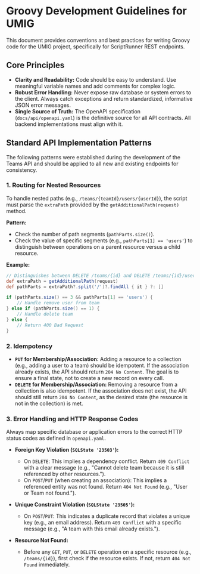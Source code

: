 # Groovy Development Guidelines for UMIG

This document provides conventions and best practices for writing Groovy code for the UMIG project, specifically for ScriptRunner REST endpoints.

## Core Principles

- **Clarity and Readability:** Code should be easy to understand. Use meaningful variable names and add comments for complex logic.
- **Robust Error Handling:** Never expose raw database or system errors to the client. Always catch exceptions and return standardized, informative JSON error messages.
- **Single Source of Truth:** The OpenAPI specification (`docs/api/openapi.yaml`) is the definitive source for all API contracts. All backend implementations must align with it.

## Standard API Implementation Patterns

The following patterns were established during the development of the Teams API and should be applied to all new and existing endpoints for consistency.

### 1. Routing for Nested Resources

To handle nested paths (e.g., `/teams/{teamId}/users/{userId}`), the script must parse the `extraPath` provided by the `getAdditionalPath(request)` method.

**Pattern:**
- Check the number of path segments (`pathParts.size()`).
- Check the value of specific segments (e.g., `pathParts[1] == 'users'`) to distinguish between operations on a parent resource versus a child resource.

**Example:**
```groovy
// Distinguishes between DELETE /teams/{id} and DELETE /teams/{id}/users/{id}
def extraPath = getAdditionalPath(request)
def pathParts = extraPath?.split('/')?.findAll { it } ?: []

if (pathParts.size() == 3 && pathParts[1] == 'users') {
    // Handle remove user from team
} else if (pathParts.size() == 1) {
    // Handle delete team
} else {
    // Return 400 Bad Request
}
```

### 2. Idempotency

- **`PUT` for Membership/Association:** Adding a resource to a collection (e.g., adding a user to a team) should be idempotent. If the association already exists, the API should return `204 No Content`. The goal is to ensure a final state, not to create a new record on every call.
- **`DELETE` for Membership/Association:** Removing a resource from a collection is also idempotent. If the association does not exist, the API should still return `204 No Content`, as the desired state (the resource is not in the collection) is met.

### 3. Error Handling and HTTP Response Codes

Always map specific database or application errors to the correct HTTP status codes as defined in `openapi.yaml`.

- **Foreign Key Violation (`SQLState '23503'`):**
  - On `DELETE`: This implies a dependency conflict. Return `409 Conflict` with a clear message (e.g., "Cannot delete team because it is still referenced by other resources.").
  - On `POST`/`PUT` (when creating an association): This implies a referenced entity was not found. Return `404 Not Found` (e.g., "User or Team not found.").

- **Unique Constraint Violation (`SQLState '23505'`):**
  - On `POST`/`PUT`: This indicates a duplicate record that violates a unique key (e.g., an email address). Return `409 Conflict` with a specific message (e.g., "A team with this email already exists.").

- **Resource Not Found:**
  - Before any `GET`, `PUT`, or `DELETE` operation on a specific resource (e.g., `/teams/{id}`), first check if the resource exists. If not, return `404 Not Found` immediately.
